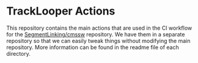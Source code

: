 # TrackLooper Actions

This repository contains the main actions that are used in the CI workflow for the [SegmentLinking/cmssw](https://github.com/SegmentLinking/cmssw) repository. We have them in a separate repository so that we can easily tweak things without modifying the main repository. More information can be found in the readme file of each directory.
